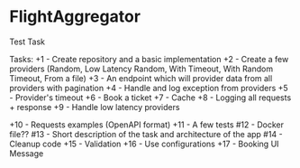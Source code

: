 # FlightAggregator
Test Task

Tasks:
+1 - Create repository and a basic implementation
+2 - Create a few providers (Random, Low Latency Random, With Timeout, With Random Timeout, From a file)
+3 - An endpoint which will provider data from all providers with pagination
+4 - Handle and log exception from providers
+5 - Provider's timeout
+6 - Book a ticket
+7 - Cache
+8 - Logging all requests + response
+9 - Handle low latency providers

+10 - Requests examples (OpenAPI format)
+11 - A few tests
#12 - Docker file??
#13 - Short description of the task and architecture of the app
#14 - Cleanup code
+15 - Validation
+16 - Use configurations
+17 - Booking UI Message
